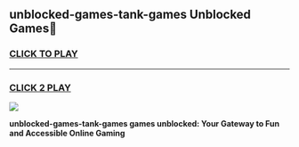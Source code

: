 
## unblocked-games-tank-games Unblocked Games👋
<h3>
<a href="https://news.freeplayer.one?title=unblocked-games-tank-games&ref=16F">CLICK TO PLAY</a></h3>
<hr>

<h3>
<a href="https://news.freeplayer.one?title=unblocked-games-tank-games&ref=16F">CLICK 2 PLAY</a>
  
</h3>

<a href="https://news.freeplayer.one?title=unblocked-games-tank-games&ref=16F/"><img src="https://clearcache.store/games.png"></a>


**unblocked-games-tank-games games unblocked: Your Gateway to Fun and Accessible Online Gaming**
